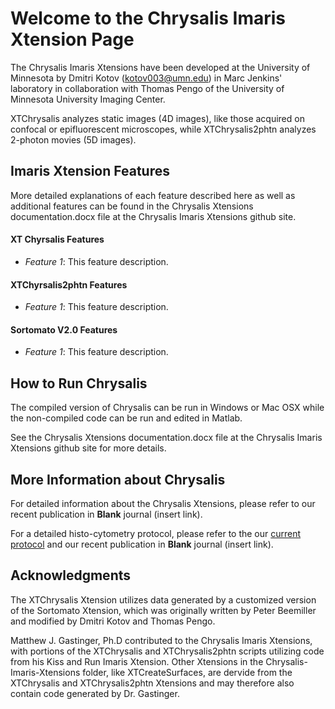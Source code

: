# Welcome to the Chrysalis Imaris Xtension Page


The Chrysalis Imaris Xtensions have been developed at the University of Minnesota by Dmitri Kotov (kotov003@umn.edu) in Marc Jenkins' laboratory in collaboration with Thomas Pengo of the University of Minnesota University Imaging Center. 

XTChrysalis analyzes static images (4D images), like those acquired on confocal or epifluorescent microscopes, while XTChrysalis2phtn analyzes 2-photon movies (5D images). 

## Imaris Xtension Features

More detailed explanations of each feature described here as well as additional features can be found in the Chrysalis Xtensions documentation.docx file at the Chrysalis Imaris Xtensions github site.

#### XT Chyrsalis Features


* *Feature 1*: This feature description.


#### XTChyrsalis2phtn Features


* *Feature 1*: This feature description.


#### Sortomato V2.0 Features


* *Feature 1*: This feature description.


## How to Run Chrysalis
 
 
The compiled version of Chrysalis can be run in Windows or Mac OSX while the non-compiled code can be run and edited in Matlab. 

See the Chrysalis Xtensions documentation.docx file at the Chrysalis Imaris Xtensions github site for more details.


## More Information about Chrysalis


For detailed information about the Chrysalis Xtensions, please refer to our recent publication in **Blank** journal (insert link).

For a detailed histo-cytometry protocol, please refer to the our [current protocol](http://www.jenkinslab.umn.edu/Jenkins_Lab_2/protocols.html) and our recent publication in **Blank** journal (insert link).

## Acknowledgments

The XTChrysalis Xtension utilizes data generated by a customized version of the Sortomato Xtension, which was originally written by Peter Beemiller and modified by Dmitri Kotov and Thomas Pengo.

Matthew J. Gastinger, Ph.D contributed to the Chrysalis Imaris Xtensions, with portions of the XTChrysalis and XTChrysalis2phtn scripts utilizing code from his Kiss and Run Imaris Xtension. Other Xtensions in the Chrysalis-Imaris-Xtensions folder, like XTCreateSurfaces, are dervide from the XTChrysalis and XTChrysalis2phtn Xtensions and may therefore also contain code generated by Dr. Gastinger.


